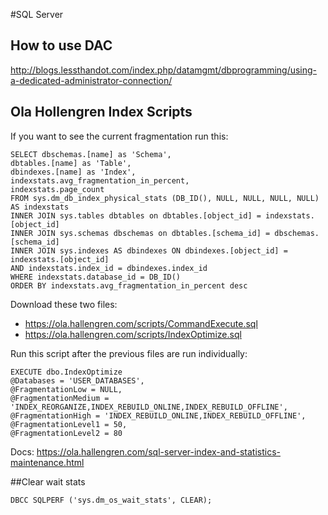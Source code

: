 #SQL Server

## How to use DAC
http://blogs.lessthandot.com/index.php/datamgmt/dbprogramming/using-a-dedicated-administrator-connection/

## Ola Hollengren Index Scripts

If you want to see the current fragmentation run this:
```
SELECT dbschemas.[name] as 'Schema',
dbtables.[name] as 'Table',
dbindexes.[name] as 'Index',
indexstats.avg_fragmentation_in_percent,
indexstats.page_count
FROM sys.dm_db_index_physical_stats (DB_ID(), NULL, NULL, NULL, NULL) AS indexstats
INNER JOIN sys.tables dbtables on dbtables.[object_id] = indexstats.[object_id]
INNER JOIN sys.schemas dbschemas on dbtables.[schema_id] = dbschemas.[schema_id]
INNER JOIN sys.indexes AS dbindexes ON dbindexes.[object_id] = indexstats.[object_id]
AND indexstats.index_id = dbindexes.index_id
WHERE indexstats.database_id = DB_ID()
ORDER BY indexstats.avg_fragmentation_in_percent desc
```

Download these two files:

- https://ola.hallengren.com/scripts/CommandExecute.sql
- https://ola.hallengren.com/scripts/IndexOptimize.sql

Run this script after the previous files are run individually:
```
EXECUTE dbo.IndexOptimize
@Databases = 'USER_DATABASES',
@FragmentationLow = NULL,
@FragmentationMedium = 'INDEX_REORGANIZE,INDEX_REBUILD_ONLINE,INDEX_REBUILD_OFFLINE',
@FragmentationHigh = 'INDEX_REBUILD_ONLINE,INDEX_REBUILD_OFFLINE',
@FragmentationLevel1 = 50,
@FragmentationLevel2 = 80
```

Docs: https://ola.hallengren.com/sql-server-index-and-statistics-maintenance.html

##Clear wait stats

`DBCC SQLPERF ('sys.dm_os_wait_stats', CLEAR);`
